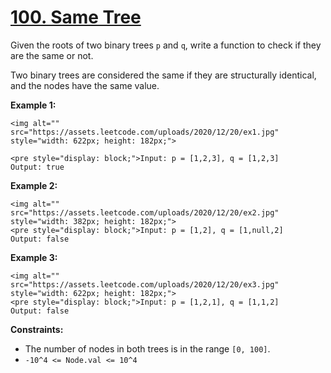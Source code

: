 # [100. Same Tree](https://leetcode.com/problems/same-tree/description/)

Given the roots of two binary trees `p` and `q`, write a function to check if they are the same or not.

Two binary trees are considered the same if they are structurally identical, and the nodes have the same value.

**Example 1:**

```
<img alt="" src="https://assets.leetcode.com/uploads/2020/12/20/ex1.jpg" style="width: 622px; height: 182px;">

<pre style="display: block;">Input: p = [1,2,3], q = [1,2,3]
Output: true
```

**Example 2:**

```
<img alt="" src="https://assets.leetcode.com/uploads/2020/12/20/ex2.jpg" style="width: 382px; height: 182px;">
<pre style="display: block;">Input: p = [1,2], q = [1,null,2]
Output: false
```

**Example 3:**

```
<img alt="" src="https://assets.leetcode.com/uploads/2020/12/20/ex3.jpg" style="width: 622px; height: 182px;">
<pre style="display: block;">Input: p = [1,2,1], q = [1,1,2]
Output: false
```

**Constraints:**

-   The number of nodes in both trees is in the range `[0, 100]`.
-   `-10^4 <= Node.val <= 10^4`
